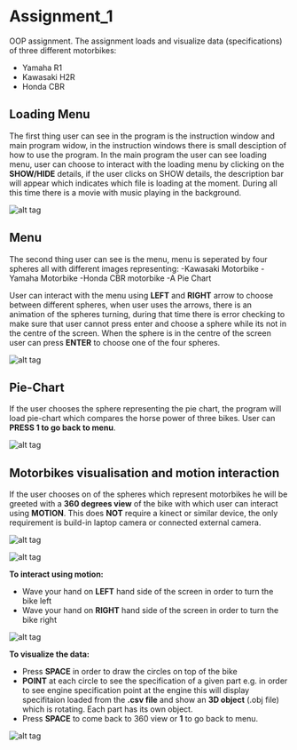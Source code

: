 # Assignment_1

OOP assignment.
The assignment loads and visualize data (specifications) of three different motorbikes:
- Yamaha R1
- Kawasaki H2R
- Honda CBR

## Loading Menu
The first thing user can see in the program is the instruction window and main program widow, in the instruction windows there is small desciption of how to use the program. In the main program the user can see loading menu, user can choose to interact with the loading menu by clicking on the **SHOW/HIDE** details, if the user clicks on SHOW details, the description bar will appear which indicates which file is loading at the moment. During all this time there is a movie with music playing in the background.

![alt tag](https://cloud.githubusercontent.com/assets/15609881/11613618/5e55abd0-9c1f-11e5-9cb1-a6e3aba3e4c2.png)

## Menu
The second thing user can see is the menu, menu is seperated by four spheres all with different images representing:
-Kawasaki Motorbike
-Yamaha Motorbike
-Honda CBR motorbike
-A Pie Chart 

User can interact with the menu using **LEFT** and **RIGHT** arrow to choose between different spheres, when user uses the arrows, there is an animation of the spheres turning, during that time there is error checking to make sure that user cannot press enter and choose a sphere while its not in the centre of the screen. When the sphere is in the centre of the screen user can press **ENTER** to choose one of the four spheres.

![alt tag](https://cloud.githubusercontent.com/assets/15609881/11613649/66f023aa-9c20-11e5-9fce-1bb9d4ef15bc.png)

## Pie-Chart
If the user chooses the sphere representing the pie chart, the program will load pie-chart which compares the horse power of three bikes.
User can **PRESS 1 to go back to menu**.

![alt tag](https://cloud.githubusercontent.com/assets/15609881/11613718/0c9ecd90-9c23-11e5-8893-640946d62279.png)

## Motorbikes visualisation and motion interaction
If the user chooses on of the spheres which represent motorbikes he will be greeted with a **360 degrees view** of the bike with which user can interact using **MOTION**. This does **NOT** require a kinect or similar device, the only requirement is build-in laptop camera or connected external camera.

![alt tag](https://cloud.githubusercontent.com/assets/15609881/11613720/293dbd30-9c23-11e5-8a73-f196cbd60740.png)

![alt tag](https://cloud.githubusercontent.com/assets/15609881/11613721/2f03c048-9c23-11e5-9063-6739a90a52b3.png)

**To interact using motion:**
- Wave your hand on **LEFT** hand side of the screen in order to turn the bike left
- Wave your hand on **RIGHT** hand side of the screen in order to turn the bike right

![alt tag](https://cloud.githubusercontent.com/assets/15609881/11613822/9c714a08-9c26-11e5-80f5-07f5dd5d1fb9.png)


**To visualize the data:**
- Press **SPACE** in order to draw the circles on top of the bike
- **POINT** at each circle to see the specification of a given part e.g. in order to see engine specification point at the engine this will display specifitaion loaded from the **.csv file** and show an **3D object** (.obj file) which is rotating. Each part has its own object.
- Press **SPACE** to come back to 360 view or **1** to go back to menu.

![alt tag](https://cloud.githubusercontent.com/assets/15609881/11613758/79f803ba-9c24-11e5-9a64-73a3ed46b0c0.png)
